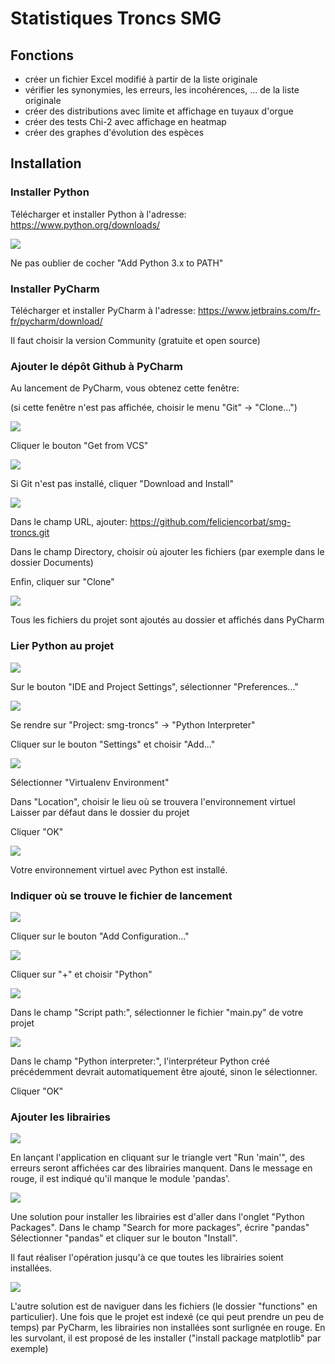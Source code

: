 # Statistiques Troncs SMG

## Fonctions

- créer un fichier Excel modifié à partir de la liste originale
- vérifier les synonymies, les erreurs, les incohérences, ... de la liste originale
- créer des distributions avec limite et affichage en tuyaux d'orgue
- créer des tests Chi-2 avec affichage en heatmap
- créer des graphes d'évolution des espèces

## Installation

### Installer Python

Télécharger et installer Python à l'adresse: https://www.python.org/downloads/

![](readme/0.png)

Ne pas oublier de cocher "Add Python 3.x to PATH"

### Installer PyCharm

Télécharger et installer PyCharm à l'adresse: https://www.jetbrains.com/fr-fr/pycharm/download/

Il faut choisir la version Community (gratuite et open source)

### Ajouter le dépôt Github à PyCharm

Au lancement de PyCharm, vous obtenez cette fenêtre:

(si cette fenêtre n'est pas affichée, choisir le menu "Git" -> "Clone...")

![](readme/1.png)

Cliquer le bouton "Get from VCS"

![](readme/2.png)

Si Git n'est pas installé, cliquer "Download and Install"

![](readme/3.png)

Dans le champ URL, ajouter: https://github.com/feliciencorbat/smg-troncs.git

Dans le champ Directory, choisir où ajouter les fichiers (par exemple dans le dossier Documents)

Enfin, cliquer sur "Clone"

![](readme/4.png)

Tous les fichiers du projet sont ajoutés au dossier et affichés dans PyCharm

### Lier Python au projet

![](readme/5.png)

Sur le bouton "IDE and Project Settings", sélectionner "Preferences..."

![](readme/6.png)

Se rendre sur "Project: smg-troncs" -> "Python Interpreter"

Cliquer sur le bouton "Settings" et choisir "Add..."

![](readme/7.png)

Sélectionner "Virtualenv Environment"

Dans "Location", choisir le lieu où se trouvera l'environnement virtuel
Laisser par défaut dans le dossier du projet

Cliquer "OK"

![](readme/8.png)

Votre environnement virtuel avec Python est installé.

### Indiquer où se trouve le fichier de lancement

![](readme/9.png)

Cliquer sur le bouton "Add Configuration..."

![](readme/11.png)

Cliquer sur "+" et choisir "Python"

![](readme/12.png)

Dans le champ "Script path:", sélectionner le fichier "main.py" de votre projet

![](readme/13.png)

Dans le champ "Python interpreter:", l'interpréteur Python créé précédemment devrait automatiquement être ajouté, sinon le sélectionner.

Cliquer "OK"

### Ajouter les librairies

![](readme/14.png)

En lançant l'application en cliquant sur le triangle vert "Run 'main'", des erreurs seront affichées car des librairies manquent. Dans le message en rouge, il est indiqué qu'il manque le module 'pandas'.

![](readme/15.png)

Une solution pour installer les librairies est d'aller dans l'onglet "Python Packages".
Dans le champ "Search for more packages", écrire "pandas"
Sélectionner "pandas" et cliquer sur le bouton "Install".

Il faut réaliser l'opération jusqu'à ce que toutes les librairies soient installées.

![](readme/16.png)

L'autre solution est de naviguer dans les fichiers (le dossier "functions" en particulier). Une fois que le projet est indexé (ce qui peut prendre un peu de temps) par PyCharm, les librairies non installées sont surlignée en rouge. En les survolant, il est proposé de les installer ("install package matplotlib" par exemple)